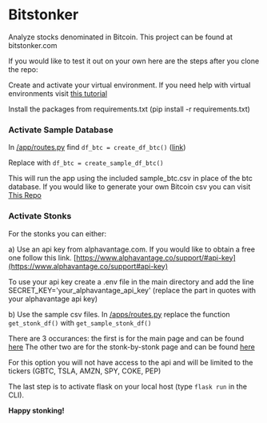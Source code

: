 # Bitstonker
Analyze stocks denominated in Bitcoin. This project can be found at bitstonker.com

If you would like to test it out on your own here are the steps after you clone the repo:

Create and activate your virtual environment.
If you need help with virtual environments visit [this tutorial](https://docs.python.org/3/tutorial/venv.html)

Install the packages from requirements.txt (pip install -r requirements.txt)


### Activate Sample Database
In [/app/routes.py](/app/routes.py) find `df_btc = create_df_btc()`
([link](https://github.com/benskee/Bitstonker/blob/55e713d70fc8fd5f1844e23f8a2eefeeed82247d/app/routes.py#L53)) 

Replace with `df_btc = create_sample_df_btc()`

This will run the app using the included sample_btc.csv in place of the btc database. 
If you would like to generate your own Bitcoin csv you can visit [This Repo](https://github.com/benskee/Bitcoin_stock_hours)



### Activate Stonks
For the stonks you can either:

a) Use an api key from alphavantage.com. If you would like to obtain a free one follow this
link. [https://www.alphavantage.co/support/#api-key](https://www.alphavantage.co/support#api-key)

To use your api key create a .env file in the main directory and add the line
SECRET_KEY='your_alphavantage_api_key'
(replace the part in quotes with your alphavantage api key)



b) Use the sample csv files. In [/apps/routes.py](/apps/routes.py) replace the function `get_stonk_df()`
with `get_sample_stonk_df()`

There are 3 occurances: the first is for the main page and can be found [here](https://github.com/benskee/Bitstonker/blob/55e713d70fc8fd5f1844e23f8a2eefeeed82247d/app/routes.py#L49)
The other two are for the stonk-by-stonk page and can be found [here](https://github.com/benskee/Bitstonker/blob/55e713d70fc8fd5f1844e23f8a2eefeeed82247d/app/routes.py#L106-L110)

For this option you will not have access to the api and will be limited to the tickers 
(GBTC, TSLA, AMZN, SPY, COKE, PEP)



The last step is to activate flask on your local host (type `flask run` in the CLI).

**Happy stonking!**